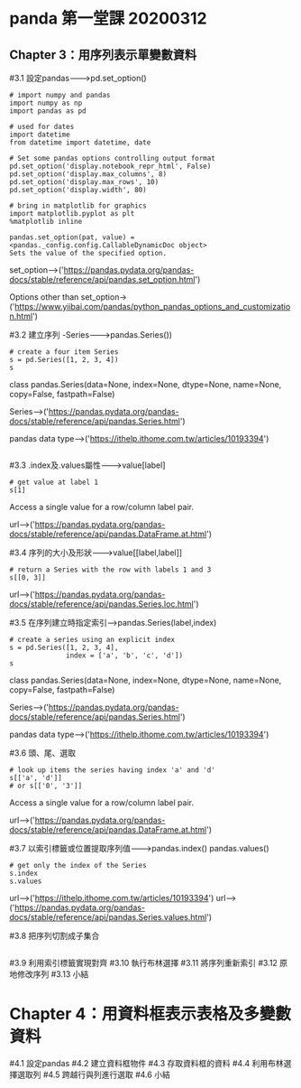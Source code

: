 
panda 第一堂課 20200312
====

Chapter 3：用序列表示單變數資料
----

#3.1 設定pandas--->pd.set_option()

```
# import numpy and pandas
import numpy as np
import pandas as pd

# used for dates
import datetime
from datetime import datetime, date

# Set some pandas options controlling output format
pd.set_option('display.notebook_repr_html', False)
pd.set_option('display.max_columns', 8)
pd.set_option('display.max_rows', 10)
pd.set_option('display.width', 80)

# bring in matplotlib for graphics
import matplotlib.pyplot as plt
%matplotlib inline
```

```
pandas.set_option(pat, value) = <pandas._config.config.CallableDynamicDoc object>
Sets the value of the specified option.
```
set_option-->('https://pandas.pydata.org/pandas-docs/stable/reference/api/pandas.set_option.html')

Options other than set_option->('https://www.yiibai.com/pandas/python_pandas_options_and_customization.html')

#3.2 建立序列 -Series--->pandas.Series())
```
# create a four item Series
s = pd.Series([1, 2, 3, 4])
s
```
class pandas.Series(data=None, index=None, dtype=None, name=None, copy=False, fastpath=False)

Series-->('https://pandas.pydata.org/pandas-docs/stable/reference/api/pandas.Series.html')

pandas data type-->('https://ithelp.ithome.com.tw/articles/10193394')
```
```


#3.3 .index及.values屬性--->value[label]
```
# get value at label 1
s[1]
```
Access a single value for a row/column label pair.

url-->('https://pandas.pydata.org/pandas-docs/stable/reference/api/pandas.DataFrame.at.html')


#3.4 序列的大小及形狀--->value[[label,label]]
```
# return a Series with the row with labels 1 and 3
s[[0, 3]]
```
url-->('https://pandas.pydata.org/pandas-docs/stable/reference/api/pandas.Series.loc.html')


#3.5 在序列建立時指定索引-->pandas.Series(label,index)
```
# create a series using an explicit index
s = pd.Series([1, 2, 3, 4], 
              index = ['a', 'b', 'c', 'd'])
s
```
class pandas.Series(data=None, index=None, dtype=None, name=None, copy=False, fastpath=False)

Series-->('https://pandas.pydata.org/pandas-docs/stable/reference/api/pandas.Series.html')

pandas data type-->('https://ithelp.ithome.com.tw/articles/10193394')


#3.6 頭、尾、選取

```
# look up items the series having index 'a' and 'd'
s[['a', 'd']]
# or s[['0', '3']]
```
Access a single value for a row/column label pair.

url-->('https://pandas.pydata.org/pandas-docs/stable/reference/api/pandas.DataFrame.at.html')

#3.7 以索引標籤或位置提取序列值--->pandas.index()  pandas.values()

```
# get only the index of the Series
s.index
s.values

```
url-->('https://ithelp.ithome.com.tw/articles/10193394')
url-->('https://pandas.pydata.org/pandas-docs/stable/reference/api/pandas.Series.values.html')


#3.8 把序列切割成子集合

```

```


#3.9 利用索引標籤實現對齊
#3.10 執行布林選擇
#3.11 將序列重新索引
#3.12 原地修改序列
#3.13 小結

Chapter 4：用資料框表示表格及多變數資料
===
#4.1 設定pandas
#4.2 建立資料框物件
#4.3 存取資料框的資料
#4.4 利用布林選擇選取列
#4.5 跨越行與列進行選取
#4.6 小結


